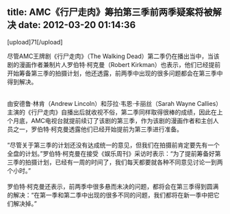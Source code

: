 title: AMC《行尸走肉》筹拍第三季前两季疑案将被解决
date: 2012-03-20 01:14:36
---

<p>
	[upload]71[/upload]
</p>
<p>
	尽管AMC王牌剧《行尸走肉》（The Walking Dead）第二季仍在播出当中，当该剧的漫画作者兼制片人罗伯特·柯克曼（Robert Kirkman）也表示，他们已经提前开始筹备第三季的拍摄计划，他还透露，前两季中出现的很多问题都会在第三季中得到解决。
</p>
<br style="word-wrap:break-word;word-break:break-all;" />
由安德鲁·林肯（Andrew Lincoln）和莎拉·韦恩·卡丽丝（Sarah Wayne Callies）主演的《行尸走肉》自播出后就收视不俗，第二季同样取得很棒的成绩，因此在上个月底，AMC电视台就提前续订了该剧的第三季，作为该剧的漫画作者和主创人员之一，罗伯特·柯克曼透露他们已经开始提前为第三季进行准备。<br style="word-wrap:break-word;word-break:break-all;" />
<br style="word-wrap:break-word;word-break:break-all;" />
“尽管关于第三季的计划还没有达成统一的意见，但我们在拍摄前肯定要先有一个全盘的计划。”罗伯特·柯克曼在接受《娱乐周刊》采访时表示：“为了提前筹备好第三季的拍摄计划，已经有一周的时间了，我们每天都要就各种不同意见讨论一到两个小时。”<br style="word-wrap:break-word;word-break:break-all;" />
<br style="word-wrap:break-word;word-break:break-all;" />
罗伯特·柯克曼还表示，前两季中很多悬而未决的问题，都将会在第三季得到圆满的解决：“在第一季和第二季中出现的很多不同的问题，我们都将在新一季中把它们解决掉。”